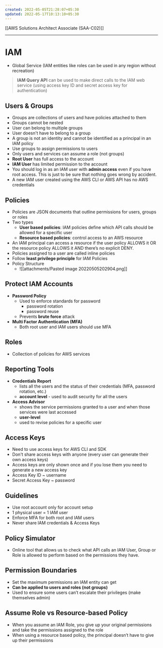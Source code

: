 ```yaml
---
created: 2022-05-05T21:28:07+05:30
updated: 2022-05-17T10:13:10+05:30
---
```

[[AWS Solutions Architect Associate (SAA-C02)]]

---

# IAM
- Global Service (IAM entities like roles can be used in any region without recreation)

> **IAM Query API** can be used to make direct calls to the IAM web service (using access key ID and secret access key for authentication)

## Users & Groups
- Groups are collections of users and have policies attached to them
- Groups cannot be nested
- User can belong to multiple groups
- User doesn't have to belong to a group
-   A group is not an identity and cannot be identified as a principal in an IAM policy
-   Use groups to assign permissions to users
-   Only users and services can assume a role (not groups)
- **Root User** has full access to the account 
- **IAM User** has limited permission to the account
- You should log in as an IAM user with **admin access** even if you have root access. This is just to be sure that nothing goes wrong by accident.
- A new IAM user created using the AWS CLI or AWS API has no AWS credentials
## Policies
- Policies are JSON documents that outline permissions for users, groups or roles
- Two types
	- **User based policies**:  IAM policies define which API calls should be allowed for a specific user
	- **Resource based policies**: control access to an AWS resource
- An IAM principal can access a resource if the user policy ALLOWS it OR the resource policy ALLOWS it AND there’s no explicit DENY. 
- Policies assigned to a user are called inline policies
- Follow **least privilege principle** for IAM Policies
- Policy Structure
	- ![[attachments/Pasted image 20220505202904.png]]

## Protect IAM Accounts
- **Password Policy**
	- Used to enforce standards for password
		- password rotation
		- password reuse
	- Prevents **brute force** attack
- **Multi Factor Authentication (MFA)**
	- Both root user and IAM users should use MFA

## Roles
- Collection of policies for AWS services

## Reporting Tools
- **Credentials Report**
	- lists all the users and the status of their credentials (MFA, password rotation, etc.)
	- **account level** - used to audit security for all the users
- **Access Advisor**
	- shows the service permissions granted to a user and when those services were last accessed
	- **user-level**
	- used to revise policies for a specific user

## Access Keys
- Need to use access keys for AWS CLI and SDK
- Don't share access keys with anyone (every user can generate their own access keys)
- Access keys are only shown once and if you lose them you need to generate a new access key
- Access Key ID ~ username
- Secret Access Key ~ password

## Guidelines
- Use root account only for account setup
- 1 physical user = 1 IAM user
- Enforce MFA for both root and IAM users
- Never share lAM credentials & Access Keys

## Policy Simulator
- Online tool that allows us to check what API calls an IAM User, Group or Role is allowed to perform based on the permissions they have.

## Permission Boundaries
- Set the maximum permissions an IAM entity can get
- **Can be applied to users and roles (not groups)**
- Used to ensure some users can’t escalate their privileges (make themselves admin)

## Assume Role vs Resource-based Policy
- When you assume an IAM Role, you give up your original permissions and take the permissions assigned to the role
- When using a resource based policy, the principal doesn’t have to give up their permissions
